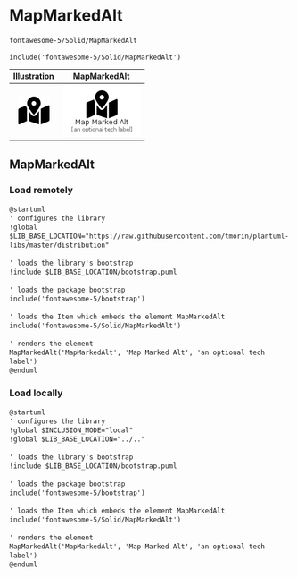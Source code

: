 # MapMarkedAlt


```text
fontawesome-5/Solid/MapMarkedAlt
```

```text
include('fontawesome-5/Solid/MapMarkedAlt')
```



| Illustration | MapMarkedAlt |
| :---: | :---: |
| ![illustration for Illustration](../../fontawesome-5/Solid/MapMarkedAlt.png) | ![illustration for MapMarkedAlt](../../fontawesome-5/Solid/MapMarkedAlt.Local.png) |




## MapMarkedAlt

### Load remotely
```plantuml
@startuml
' configures the library
!global $LIB_BASE_LOCATION="https://raw.githubusercontent.com/tmorin/plantuml-libs/master/distribution"

' loads the library's bootstrap
!include $LIB_BASE_LOCATION/bootstrap.puml

' loads the package bootstrap
include('fontawesome-5/bootstrap')

' loads the Item which embeds the element MapMarkedAlt
include('fontawesome-5/Solid/MapMarkedAlt')

' renders the element
MapMarkedAlt('MapMarkedAlt', 'Map Marked Alt', 'an optional tech label')
@enduml
```

### Load locally
```plantuml
@startuml
' configures the library
!global $INCLUSION_MODE="local"
!global $LIB_BASE_LOCATION="../.."

' loads the library's bootstrap
!include $LIB_BASE_LOCATION/bootstrap.puml

' loads the package bootstrap
include('fontawesome-5/bootstrap')

' loads the Item which embeds the element MapMarkedAlt
include('fontawesome-5/Solid/MapMarkedAlt')

' renders the element
MapMarkedAlt('MapMarkedAlt', 'Map Marked Alt', 'an optional tech label')
@enduml
```

